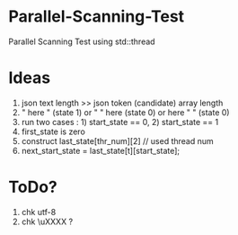 # Parallel-Scanning-Test
Parallel Scanning Test using std::thread
# Ideas
1. json text length >> json token (candidate) array length
2. " here " (state 1) or "   "  here  (state 0) or here  "    " (state 0)
3. run two cases : 1) start_state == 0, 2) start_state == 1
4. first_state is zero
5. construct last_state[thr_num][2] // used thread num
6. next_start_state = last_state[t][start_state];
# ToDo?
1. chk utf-8
2. chk \uXXXX ?
